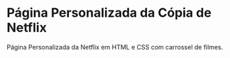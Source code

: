 # Página Personalizada da Cópia de Netflix
Página Personalizada da Netflix em HTML e CSS com carrossel de filmes.
